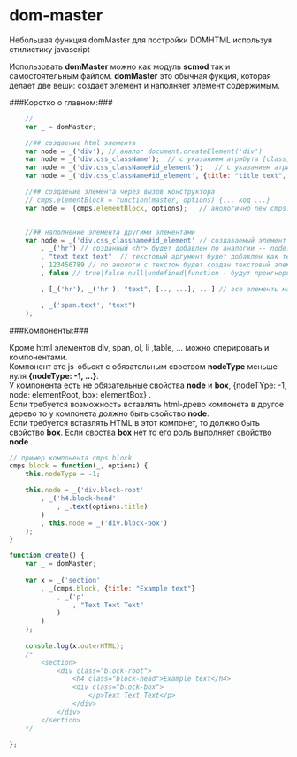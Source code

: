 dom-master
==================================================
Небольшая функция domMaster для постройки DOMHTML используя стилистику javascript 


Использовать **domMaster** можно как модуль **scmod** так и самостоятельным файлом. 
**domMaster** это обычная фукция, которая делает две веши: создает элемент и наполняет элемент содержимым.


###Коротко о главном:###

```js
	//
	var _ = domMaster;

	//## создаение html элемента
	var node = _('div'); // аналог document.createElement('div')
	var node = _('div.css_className');  // с указанием атрибута [class]
	var node = _('div.css_className#id_element');	// с указанием атрибута [id]
	var node = _('div.css_className#id_element', {title: "title text", style: 'color: #000;', ...});	// с указанием других атрибутов

	//## создаение элемента через вызов конструктора
	// cmps.elementBlock = function(master, options) {... код ...}
	var node = _(cmps.elementBlock, options);	// анологично new cmps.elementBlock(domMaster, options)


	//## наполнение элемента другими элементами
	var node = _('div.css_classname#id_element' // создаваемый элемент node
		, _('hr') // созданный <hr> будет добавлен по аналогии -- node.appendchild( document.createElement('hr') )
		, "text text text"  // текстовый аргумент будет добавлен как текстовый элемент -- node.appendchild( document.createtextnode("text text text") )
		, 123456789 // по анологи с текстом будет создан текстовый элемент -- node.appendchild( document.createtextnode(123456789) )
		, false // true|false|null|undefined|function - будут проигнорированы

		, [_('hr'), _('hr'), "text", [.., ...], ...] // все элементы массива будут добавленны в node. 

		, _('span.text', "text")
	);


```

###Компоненты:###

Кроме html элементов div, span, ol, li ,table, ...  можно оперировать и компонентами. <br>
Компонент это js-обьект с обязательным своством **nodeType** меньше нуля **{nodeType: -1, ...}**. <br>
У компонента есть не обязательные свойства **node** и **box**, {nodeTYpe: -1, node: elementRoot, box: elementBox} .<br>
Если требуется возможность вставлять html-древо компонета в другое дерево то у компонета должно быть свойство **node**.<br>
Если требуется вставлять HTML в этот компонет, то должно быть свойство **box**. Если своства **box** нет то его роль выполняет свойство **node** .

```js
// пример компонента cmps.block
cmps.block = function(_, options) {
	this.nodeType = -1;

	this.node = _('div.block-root'
		, _('h4.block-head'
			, _.text(options.title)
		)
		, this.node = _('div.block-box')
	);
}

function create() {
	var _ = domMaster;
	
	var x = _('section'
		, _(cmps.block, {title: "Example text"}
			, _('p'
				, "Text Text Text"
			)
		)
	);
	
	console.log(x.outerHTML); 
	/* 
		<section>
			<div class="block-root">
				<h4 class="block-head">Example text</h4>
				<div class="block-box">
					</p>Text Text Text</p>
				</div>
			</div>
		</section>
	*/

};

```






